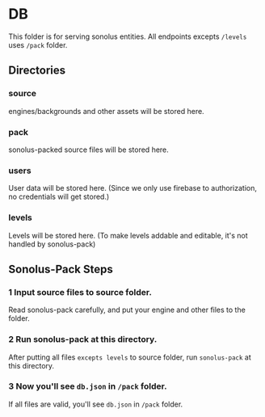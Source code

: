 # DB
This folder is for serving sonolus entities.
All endpoints excepts `/levels` uses `/pack` folder.

## Directories
### source
engines/backgrounds and other assets will be stored here.

### pack
sonolus-packed source files will be stored here.

### users
User data will be stored here. (Since we only use firebase to authorization, no credentials will get stored.)

### levels
Levels will be stored here. (To make levels addable and editable, it's not handled by sonolus-pack)

## Sonolus-Pack Steps
### 1 Input source files to source folder.
Read sonolus-pack carefully, and put your engine and other files to the folder.

### 2 Run sonolus-pack at this directory.
After putting all files `excepts levels` to source folder, run `sonolus-pack` at this directory.

### 3 Now you'll see `db.json` in `/pack` folder.
If all files are valid, you'll see `db.json` in `/pack` folder.